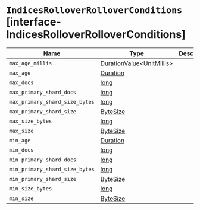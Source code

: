 # `IndicesRolloverRolloverConditions` [interface-IndicesRolloverRolloverConditions]

| Name | Type | Description |
| - | - | - |
| `max_age_millis` | [DurationValue](./DurationValue.md)<[UnitMillis](./UnitMillis.md)> | &nbsp; |
| `max_age` | [Duration](./Duration.md) | &nbsp; |
| `max_docs` | [long](./long.md) | &nbsp; |
| `max_primary_shard_docs` | [long](./long.md) | &nbsp; |
| `max_primary_shard_size_bytes` | [long](./long.md) | &nbsp; |
| `max_primary_shard_size` | [ByteSize](./ByteSize.md) | &nbsp; |
| `max_size_bytes` | [long](./long.md) | &nbsp; |
| `max_size` | [ByteSize](./ByteSize.md) | &nbsp; |
| `min_age` | [Duration](./Duration.md) | &nbsp; |
| `min_docs` | [long](./long.md) | &nbsp; |
| `min_primary_shard_docs` | [long](./long.md) | &nbsp; |
| `min_primary_shard_size_bytes` | [long](./long.md) | &nbsp; |
| `min_primary_shard_size` | [ByteSize](./ByteSize.md) | &nbsp; |
| `min_size_bytes` | [long](./long.md) | &nbsp; |
| `min_size` | [ByteSize](./ByteSize.md) | &nbsp; |
